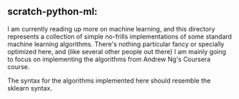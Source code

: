 ## scratch-python-ml:

I am currently reading up more on machine learning, and this directory
represents a collection of simple no-frills implementations of some
standard machine learning algorithms. There's nothing particular fancy
or specially optimized here, and (like several other people out there)
I am mainly going to focus on implementing the algorithms from Andrew
Ng's Coursera course.

The syntax for the algorithms implemented here should resemble the
sklearn syntax.

